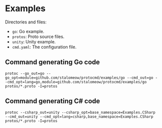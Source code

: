 # Examples

Directories and files:

- `go`: Go example.
- `protos`: Proto source files.
- `unity`: Unity example.
- `cmd.yaml`: The configuration file.

## Command generating Go code

```
protoc --go_out=go --go_opt=module=github.com/stalomeow/protocmd/examples/go --cmd_out=go --cmd_opt=lang=go,module=github.com/stalomeow/protocmd/examples/go protos/*.proto -I=protos
```

## Command generating C# code

```
protoc --csharp_out=unity --csharp_opt=base_namespace=Examples.CSharp --cmd_out=unity --cmd_opt=lang=csharp,base_namespace=Examples.CSharp protos/*.proto -I=protos
```
